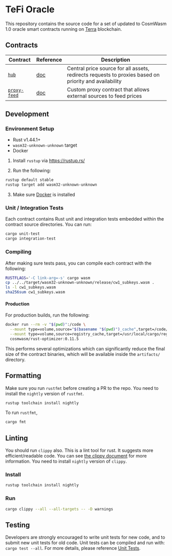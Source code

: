 # TeFi Oracle

This repository contains the source code for a set of updated to CosmWasm 1.0 oracle smart contracts running on [Terra](https://terra.money) blockchain.

## Contracts

| Contract                                                | Reference | Description                                                                                           |
| ------------------------------------------------------- | --------- | ----------------------------------------------------------------------------------------------------- |
| [`hub`](./contracts/oracle-hub)                         | [doc]()   | Central price source for all assets, redirects requests to proxies based on priority and availability |
| [`proxy-feed`](./contracts/oracle-proxy-feed)           | [doc]()   | Custom proxy contract that allows external sources to feed prices                                     |

## Development

### Environment Setup

- Rust v1.44.1+
- `wasm32-unknown-unknown` target
- Docker

1. Install `rustup` via https://rustup.rs/

2. Run the following:

```sh
rustup default stable
rustup target add wasm32-unknown-unknown
```

3. Make sure [Docker](https://www.docker.com/) is installed

### Unit / Integration Tests

Each contract contains Rust unit and integration tests embedded within the contract source directories. You can run:

```sh
cargo unit-test
cargo integration-test
```

### Compiling

After making sure tests pass, you can compile each contract with the following:

```sh
RUSTFLAGS='-C link-arg=-s' cargo wasm
cp ../../target/wasm32-unknown-unknown/release/cw1_subkeys.wasm .
ls -l cw1_subkeys.wasm
sha256sum cw1_subkeys.wasm
```

#### Production

For production builds, run the following:

```sh
docker run --rm -v "$(pwd)":/code \
  --mount type=volume,source="$(basename "$(pwd)")_cache",target=/code/target \
  --mount type=volume,source=registry_cache,target=/usr/local/cargo/registry \
  cosmwasm/rust-optimizer:0.11.5
```

This performs several optimizations which can significantly reduce the final size of the contract binaries, which will be available inside the `artifacts/` directory.

## Formatting

Make sure you run `rustfmt` before creating a PR to the repo. You need to install the `nightly` version of `rustfmt`.

```sh
rustup toolchain install nightly
```

To run `rustfmt`,

```sh
cargo fmt
```

## Linting

You should run `clippy` also. This is a lint tool for rust. It suggests more efficient/readable code.
You can see [the clippy document](https://rust-lang.github.io/rust-clippy/master/index.html) for more information.
You need to install `nightly` version of `clippy`.

### Install

```sh
rustup toolchain install nightly
```

### Run

```sh
cargo clippy --all --all-targets -- -D warnings
```

## Testing

Developers are strongly encouraged to write unit tests for new code, and to submit new unit tests for old code. Unit tests can be compiled and run with: `cargo test --all`. For more details, please reference [Unit Tests](https://github.com/CodeChain-io/codechain/wiki/Unit-Tests).
